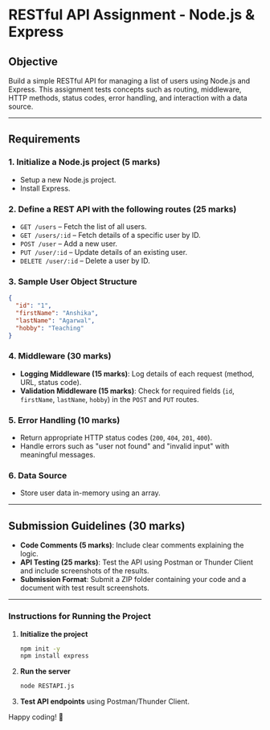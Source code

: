 # RESTful API Assignment - Node.js & Express

## Objective
Build a simple RESTful API for managing a list of users using Node.js and Express. This assignment tests concepts such as routing, middleware, HTTP methods, status codes, error handling, and interaction with a data source.

---

## Requirements

### 1. Initialize a Node.js project (5 marks)
- Setup a new Node.js project.
- Install Express.

### 2. Define a REST API with the following routes (25 marks)
- `GET /users` – Fetch the list of all users.
- `GET /users/:id` – Fetch details of a specific user by ID.
- `POST /user` – Add a new user.
- `PUT /user/:id` – Update details of an existing user.
- `DELETE /user/:id` – Delete a user by ID.

### 3. Sample User Object Structure
```json
{
  "id": "1",
  "firstName": "Anshika",
  "lastName": "Agarwal",
  "hobby": "Teaching"
}
```

### 4. Middleware (30 marks)
- **Logging Middleware (15 marks)**: Log details of each request (method, URL, status code).
- **Validation Middleware (15 marks)**: Check for required fields (`id`, `firstName`, `lastName`, `hobby`) in the `POST` and `PUT` routes.

### 5. Error Handling (10 marks)
- Return appropriate HTTP status codes (`200`, `404`, `201`, `400`).
- Handle errors such as "user not found" and "invalid input" with meaningful messages.

### 6. Data Source
- Store user data in-memory using an array.

---

## Submission Guidelines (30 marks)
- **Code Comments (5 marks)**: Include clear comments explaining the logic.
- **API Testing (25 marks)**: Test the API using Postman or Thunder Client and include screenshots of the results.
- **Submission Format**: Submit a ZIP folder containing your code and a document with test result screenshots.

---

### Instructions for Running the Project
1. **Initialize the project**
   ```sh
   npm init -y
   npm install express
   ```
2. **Run the server**
   ```sh
   node RESTAPI.js
   ```
3. **Test API endpoints** using Postman/Thunder Client.

Happy coding! 🚀